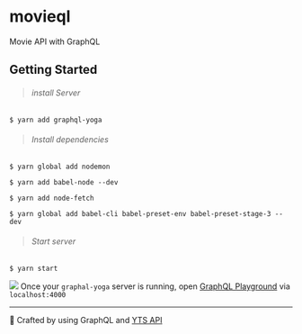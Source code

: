 # movieql

Movie API with GraphQL

Getting Started
---

> ###### install Server

```$ yarn add graphql-yoga```

> ###### Install dependencies

```$ yarn global add nodemon```

```$ yarn add babel-node --dev```

```$ yarn add node-fetch```

```$ yarn global add babel-cli babel-preset-env babel-preset-stage-3 --dev```

> ###### Start server

```$ yarn start ```

![](./src/img/preview-playground.PNG)
Once your ```graphal-yoga``` server is running, open [GraphQL Playground](https://github.com/graphcool/graphql-playground) via ```localhost:4000```

---
:hammer: Crafted by using GraphQL and [YTS API](https://yts.am/api)
